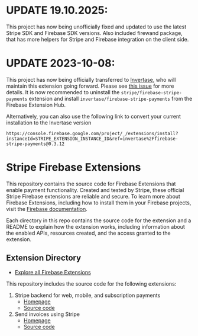 # UPDATE 19.10.2025:
This project has now being unofficially fixed and updated to use the latest Stripe SDK and Firebase SDK versions. Also included firewand package, that has more helpers for Stripe and Firebase integration on the client side.


# UPDATE 2023-10-08:
This project has now being officially transferred to [Invertase](https://github.com/invertase), who will maintain this extension going forward. Please see [this issue](https://github.com/stripe/stripe-firebase-extensions/issues/524) for more details. 
It is now recommended to uninstall the `stripe/firebase-stripe-payments` extension and install `invertase/firebase-stripe-payments` from the Firebase Extension Hub.

Alternatively, you can also use the following link to convert your current installation to the Invertase version

`https://console.firebase.google.com/project/_/extensions/install?instanceId=STRIPE_EXTENSION_INSTANCE_ID&ref=invertase%2Ffirebase-stripe-payments@0.3.12`

# Stripe Firebase Extensions

This repository contains the source code for Firebase Extensions that enable payment functionality. Created and tested by Stripe, these official Stripe Firebase extensions are reliable and secure. To learn more about Firebase Extensions, including how to install them in your Firebase projects, visit the [Firebase documentation](https://firebase.google.com/docs/extensions).

Each directory in this repo contains the source code for the extension and a README to explain how the extension works, including information about the enabled APIs, resources created, and the access granted to the extension.

## Extension Directory

- [Explore all Firebase Extensions](https://firebase.google.com/products/extensions)

This repository includes the source code for the following extensions:

1. Stripe backend for web, mobile, and subscription payments
    - [Homepage](https://firebase.google.com/products/extensions/firebase-stripe-payments)
    - [Source code](./firebase-stripe-payments)
1. Send invoices using Stripe
    - [Homepage](https://firebase.google.com/products/extensions/firebase-stripe-invoices)
    - [Source code](./firebase-stripe-invoices)
